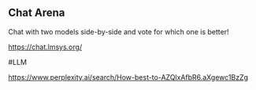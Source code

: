 



## Chat Arena 

Chat with two models side-by-side and vote for which one is better!

https://chat.lmsys.org/


#LLM

https://www.perplexity.ai/search/How-best-to-AZQlxAfbR6.aXgewc1BzZg


